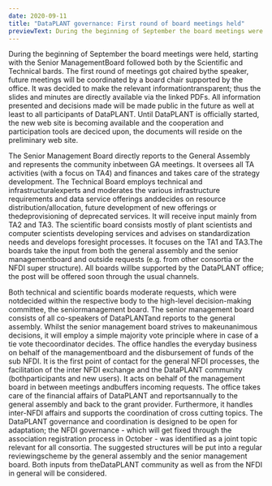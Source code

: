 ```yaml
---
date: 2020-09-11
title: "DataPLANT governance: First round of board meetings held"
previewText: During the beginning of September the board meetings were held, starting with the Senior ManagementBoard followed both by the Scientific and Technical bards. The first round of meetings got chaired bythe speaker, future meetings will be coordinated by a board chair supported by the office. It was decided to make the relevant informationtransparent; thus the slides and minutes are directly available via the linked PDFs. All information presented and decisions made will be made public in the future ...
---
```


During the beginning of September the board meetings were held, starting with the Senior ManagementBoard followed both by the Scientific and Technical bards. The first round of meetings got chaired bythe speaker, future meetings will be coordinated by a board chair supported by the office. It was decided to make the relevant informationtransparent; thus the slides and minutes are directly available via the linked PDFs. All information presented and decisions made will be made public in the future as well at least to all participants of DataPLANT. Until DataPLANT is officially started, the new web site is becoming available and the cooperation and participation tools are deciced upon, the documents will reside on the preliminary web site.

The Senior Management Board directly reports to the General Assembly and represents the community inbetween GA meetings. It oversees all TA activities (with a focus on TA4) and finances and takes care of the strategy development. The Technical Board employs technical and infrastructuralexperts and moderates the various infrastructure requirements and data service offerings anddecides on resource distribution/allocation, future development of new offerings or thedeprovisioning of deprecated services. It will receive input mainly from TA2 and TA3. The scientific board consists mostly of plant scientists and computer scientists developing services and advises on standardization needs and develops foresight processes. It focuses on the TA1 and TA3.The boards take the input from both the general assembly and the senior managementboard and outside requests (e.g. from other consortia or the NFDI super structure). All boards willbe supported by the DataPLANT office; the post will be offered soon through the usual channels.

Both technical and scientific boards moderate requests, which were notdecided within the respective body to the high-level decision-making committee, the seniormanagement board. The senior management board consists of all co-speakers of DataPLANTand reports to the general assembly. Whilst the senior management board strives to makeunanimous decisions, it will employ a simple majority vote principle where in case of a tie vote thecoordinator decides. The office handles the everyday business on behalf of the managementboard and the disbursement of funds of the sub NFDI. It is the first point of contact for the general NFDI processes, the facilitation of the inter NFDI exchange and the DataPLANT community (bothparticipants and new users). It acts on behalf of the management board in between meetings andbuffers incoming requests. The office takes care of the financial affairs of DataPLANT and reportsannually to the general assembly and back to the grant provider. Furthermore, it handles inter-NFDI affairs and supports the coordination of cross cutting topics. The DataPLANT governance and coordination is designed to be open for adaptation; the NFDI governance - which will get fixed through the association registration process in October - was identified as a joint topic relevant for all consortia. The suggested structures will be put into a regular reviewingscheme by the general assembly and the senior management board. Both inputs from theDataPLANT community as well as from the NFDI in general will be considered. 